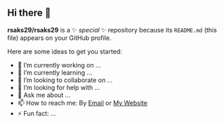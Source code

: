 ## Hi there 👋


**rsaks29/rsaks29** is a ✨ _special_ ✨ repository because its `README.md` (this file) appears on your GitHub profile.

Here are some ideas to get you started:

- 🔭 I’m currently working on ...
- 🌱 I’m currently learning ...
- 👯 I’m looking to collaborate on ...
- 🤔 I’m looking for help with ...
- 💬 Ask me about ...
- 📫 How to reach me: By [Email](ron.saks@gmx.ch) or [My Website](rsaks29.Github.io)
- ⚡ Fun fact: ...
